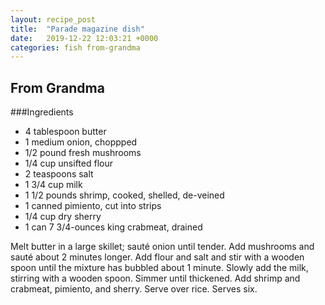 ```yaml
---
layout: recipe_post
title:  "Parade magazine dish"
date:   2019-12-22 12:03:21 +0000
categories: fish from-grandma
---
```


## From Grandma
###Ingredients
* 4 tablespoon butter
* 1 medium onion, choppped
* 1/2 pound fresh mushrooms
* 1/4 cup unsifted flour
* 2 teaspoons salt
* 1 3/4 cup milk
*  1 1/2 pounds shrimp, cooked, shelled, de-veined
* 1 canned pimiento, cut into strips
* 1/4 cup dry sherry
* 1 can 7 3/4-ounces king crabmeat, drained


Melt butter in a large skillet; sauté onion until tender. Add mushrooms and sauté about 2 minutes longer. Add flour and salt and stir with a wooden spoon until the mixture has bubbled about 1 minute. Slowly add the milk, stirring with a wooden spoon. Simmer until thickened. Add shrimp and crabmeat, pimiento, and sherry. Serve over rice. Serves six.
 